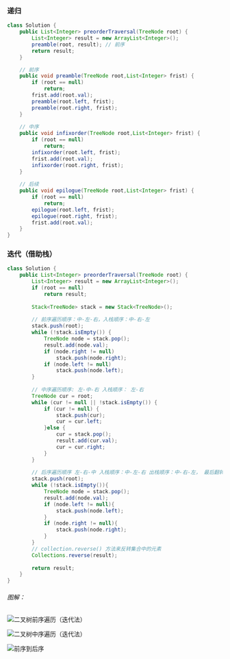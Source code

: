 ### 递归

```java
class Solution {
    public List<Integer> preorderTraversal(TreeNode root) {
        List<Integer> result = new ArrayList<Integer>();
        preamble(root, result); // 前序
        return result;
    }

    // 前序
    public void preamble(TreeNode root,List<Integer> frist) {
        if (root == null)
            return;
        frist.add(root.val);
        preamble(root.left, frist);
        preamble(root.right, frist);
    }
    
    // 中序
    public void infixorder(TreeNode root,List<Integer> frist) {
        if (root == null)
            return;
        infixorder(root.left, frist);
        frist.add(root.val);
        infixorder(root.right, frist);
    }
    
    // 后续
    public void epilogue(TreeNode root,List<Integer> frist) {
        if (root == null)
            return;
        epilogue(root.left, frist);
        epilogue(root.right, frist);
        frist.add(root.val);
    }
}
```





### 迭代（借助栈）

```java
class Solution {
    public List<Integer> preorderTraversal(TreeNode root) {
        List<Integer> result = new ArrayList<Integer>();
        if (root == null) 
            return result;
        
        Stack<TreeNode> stack = new Stack<TreeNode>();
        
        // 前序遍历顺序：中-左-右，入栈顺序：中-右-左
        stack.push(root);
        while (!stack.isEmpty()) {
            TreeNode node = stack.pop();
            result.add(node.val);
            if (node.right != null)
                stack.push(node.right);
            if (node.left != null)
                stack.push(node.left);
        }
        
        // 中序遍历顺序: 左-中-右 入栈顺序： 左-右
        TreeNode cur = root;
        while (cur != null || !stack.isEmpty()) {
            if (cur != null) {
                stack.push(cur);
                cur = cur.left;
            }else {
                cur = stack.pop();
                result.add(cur.val);
                cur = cur.right;
            }
        }
        
        // 后序遍历顺序 左-右-中 入栈顺序：中-左-右 出栈顺序：中-右-左， 最后翻转结果
        stack.push(root);
        while (!stack.isEmpty()){
            TreeNode node = stack.pop();
            result.add(node.val);
            if (node.left != null){
                stack.push(node.left);
            }
            if (node.right != null){
                stack.push(node.right);
            }
        }
        // collection.reverse() 方法来反转集合中的元素
        Collections.reverse(result);
        
        return result;
    }
}
```



###### 图解：

![二叉树前序遍历（迭代法）](https://code-thinking.cdn.bcebos.com/gifs/%E4%BA%8C%E5%8F%89%E6%A0%91%E5%89%8D%E5%BA%8F%E9%81%8D%E5%8E%86%EF%BC%88%E8%BF%AD%E4%BB%A3%E6%B3%95%EF%BC%89.gif)

![二叉树中序遍历（迭代法）](https://code-thinking.cdn.bcebos.com/gifs/%E4%BA%8C%E5%8F%89%E6%A0%91%E4%B8%AD%E5%BA%8F%E9%81%8D%E5%8E%86%EF%BC%88%E8%BF%AD%E4%BB%A3%E6%B3%95%EF%BC%89.gif)

![前序到后序](https://img-blog.csdnimg.cn/20200808200338924.png)


